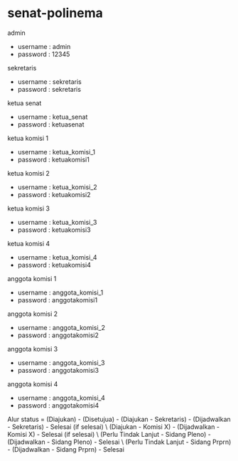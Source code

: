 # senat-polinema
admin
- username : admin
- password : 12345

sekretaris
- username : sekretaris
- password : sekretaris

ketua senat
- username : ketua_senat
- password : ketuasenat

ketua komisi 1
- username : ketua_komisi_1
- password : ketuakomisi1

ketua komisi 2
- username : ketua_komisi_2
- password : ketuakomisi2

ketua komisi 3
- username : ketua_komisi_3
- password : ketuakomisi3

ketua komisi 4
- username : ketua_komisi_4
- password : ketuakomisi4

anggota komisi 1
- username : anggota_komisi_1
- password : anggotakomisi1

anggota komisi 2
- username : anggota_komisi_2
- password : anggotakomisi2

anggota komisi 3
- username : anggota_komisi_3
- password : anggotakomisi3

anggota komisi 4
- username : anggota_komisi_4
- password : anggotakomisi4

Alur status = (Diajukan) - (Disetujua) - (Diajukan - Sekretaris)  - (Dijadwalkan - Sekretaris) - Selesai (if selesai)
                                       \ (Diajukan - Komisi X)    - (Dijadwalkan - Komisi X)   - Selesai (if selesai)
                                                                                               \ (Perlu Tindak Lanjut - Sidang Pleno) - (Dijadwalkan - Sidang Pleno) - Selesai
                                                                                               \ (Perlu Tindak Lanjut - Sidang Prprn) - (Dijadwalkan - Sidang Prprn) - Selesai
